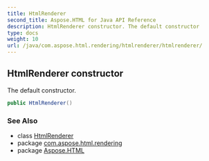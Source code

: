 ```yaml
---
title: HtmlRenderer
second_title: Aspose.HTML for Java API Reference
description: HtmlRenderer constructor. The default constructor
type: docs
weight: 10
url: /java/com.aspose.html.rendering/htmlrenderer/htmlrenderer/
---
```

## HtmlRenderer constructor

The default constructor.

```java
public HtmlRenderer()
```

### See Also

* class [HtmlRenderer](../)
* package [com.aspose.html.rendering](../../htmlrenderer/)
* package [Aspose.HTML](../../../)
